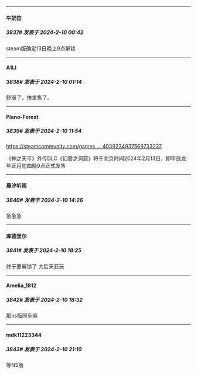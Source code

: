 
*****

####  牛奶笛  
##### 3837#       发表于 2024-2-10 00:42

steam版确定13日晚上9点解锁


*****

####  A1LI  
##### 3838#       发表于 2024-2-10 01:14

舒服了，快发售了。


*****

####  Piano-Forest  
##### 3839#       发表于 2024-2-10 11:54

[https://steamcommunity.com/games ... 4039234937569733237](https://steamcommunity.com/games/1718570/announcements/detail/4039234937569733237)

《神之天平》外传DLC《幻雾之洞窟》将于北京时间2024年2月13日，即甲辰龙年正月初四晚9点正式发售


*****

####  晨汐听雨  
##### 3840#       发表于 2024-2-10 14:26

急急急


*****

####  库德里尔  
##### 3841#       发表于 2024-2-10 18:25

终于要解锁了 大后天狂玩

*****

####  Amelia_1812  
##### 3842#       发表于 2024-2-10 18:32

那ns版同步嘛


*****

####  mdk11223344  
##### 3843#       发表于 2024-2-10 21:10

等NS版

